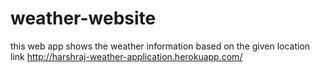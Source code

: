 # weather-website
this web app shows the weather information based on the given location
link http://harshraj-weather-application.herokuapp.com/
